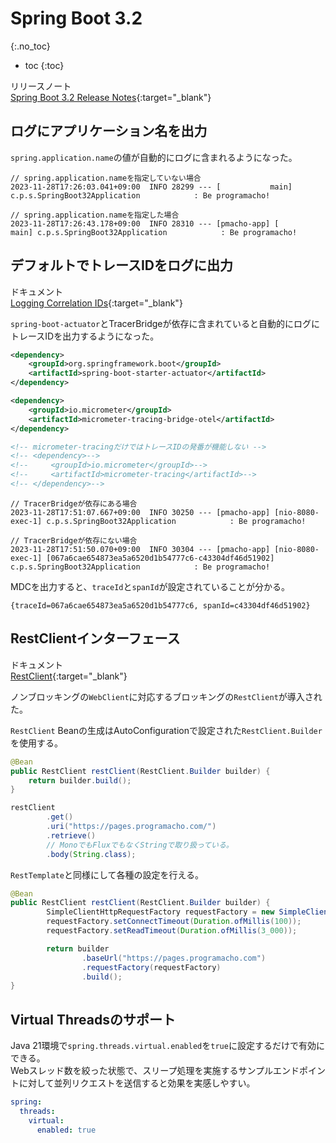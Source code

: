 # Spring Boot 3.2
{:.no_toc}

* toc
{:toc}

リリースノート  
[Spring Boot 3.2 Release Notes](https://github.com/spring-projects/spring-boot/wiki/Spring-Boot-3.2-Release-Notes){:target="_blank"}

## ログにアプリケーション名を出力
`spring.application.name`の値が自動的にログに含まれるようになった。

```
// spring.application.nameを指定していない場合
2023-11-28T17:26:03.041+09:00  INFO 28299 --- [           main] c.p.s.SpringBoot32Application            : Be programacho!

// spring.application.nameを指定した場合
2023-11-28T17:26:43.178+09:00  INFO 28310 --- [pmacho-app] [           main] c.p.s.SpringBoot32Application            : Be programacho!
```

## デフォルトでトレースIDをログに出力
ドキュメント  
[Logging Correlation IDs](https://docs.spring.io/spring-boot/docs/3.2.0/reference/html//actuator.html#actuator.micrometer-tracing.logging){:target="_blank"}

`spring-boot-actuator`とTracerBridgeが依存に含まれていると自動的にログにトレースIDを出力するようになった。

```xml
<dependency>
    <groupId>org.springframework.boot</groupId>
    <artifactId>spring-boot-starter-actuator</artifactId>
</dependency>

<dependency>
    <groupId>io.micrometer</groupId>
    <artifactId>micrometer-tracing-bridge-otel</artifactId>
</dependency>

<!-- micrometer-tracingだけではトレースIDの発番が機能しない -->
<!-- <dependency>-->
<!--     <groupId>io.micrometer</groupId>-->
<!--     <artifactId>micrometer-tracing</artifactId>-->
<!-- </dependency>-->
```

```
// TracerBridgeが依存にある場合
2023-11-28T17:51:07.667+09:00  INFO 30250 --- [pmacho-app] [nio-8080-exec-1] c.p.s.SpringBoot32Application            : Be programacho!

// TracerBridgeが依存にない場合
2023-11-28T17:51:50.070+09:00  INFO 30304 --- [pmacho-app] [nio-8080-exec-1] [067a6cae654873ea5a6520d1b54777c6-c43304df46d51902] c.p.s.SpringBoot32Application            : Be programacho!
```

MDCを出力すると、`traceId`と`spanId`が設定されていることが分かる。
```
{traceId=067a6cae654873ea5a6520d1b54777c6, spanId=c43304df46d51902}
```

## RestClientインターフェース
ドキュメント  
[RestClient](https://docs.spring.io/spring-boot/docs/3.2.0/reference/html//io.html#io.rest-client.restclient){:target="_blank"}

ノンブロッキングの`WebClient`に対応するブロッキングの`RestClient`が導入された。

`RestClient` Beanの生成はAutoConfigurationで設定された`RestClient.Builder`を使用する。
```java
@Bean
public RestClient restClient(RestClient.Builder builder) {
    return builder.build();
}
```

```java
restClient
        .get()
        .uri("https://pages.programacho.com/")
        .retrieve()
        // MonoでもFluxでもなくStringで取り扱っている。
        .body(String.class);
```

`RestTemplate`と同様にして各種の設定を行える。
```java
@Bean
public RestClient restClient(RestClient.Builder builder) {
        SimpleClientHttpRequestFactory requestFactory = new SimpleClientHttpRequestFactory();
        requestFactory.setConnectTimeout(Duration.ofMillis(100));
        requestFactory.setReadTimeout(Duration.ofMillis(3_000));

        return builder
                .baseUrl("https://pages.programacho.com")
                .requestFactory(requestFactory)
                .build();
}
```

## Virtual Threadsのサポート
Java 21環境で`spring.threads.virtual.enabled`を`true`に設定するだけで有効にできる。  
Webスレッド数を絞った状態で、スリープ処理を実施するサンプルエンドポイントに対して並列リクエストを送信すると効果を実感しやすい。

```yml
spring:
  threads:
    virtual:
      enabled: true
```
